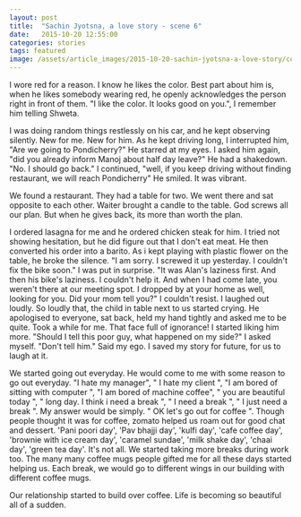 ```yaml
---
layout: post
title:  "Sachin Jyotsna, a love story - scene 6"
date:   2015-10-20 12:55:00
categories: stories
tags: featured
image: /assets/article_images/2015-10-20-sachin-jyotsna-a-love-story/cover.jpg
---
```

I wore red for a reason. I know he likes the color. Best part about him is, when he likes somebody wearing red, he openly acknowledges the person right in front of them. "I like the color. It looks good on you.", I remember him telling Shweta. 

I was doing random things restlessly on his car, and he kept observing silently. New for me. New for him. As he kept driving long, I interrupted him, "Are we going to Pondicherry?" 
He starred at my eyes.
I asked him again, "did you already inform Manoj about half day leave?"
He had a shakedown. "No. I should go back."
I continued, "well, if you keep driving without finding restaurant, we will reach Pondicherry"
He smiled. It was vibrant. 

We found a restaurant. They had a table for two. We went there and sat opposite to each other. Waiter brought a candle to the table. God screws all our plan. But when he gives back, its more than worth the plan. 

I ordered lasagna for me and he ordered chicken steak for him. I tried not showing hesitation, but he did figure out that I don't eat meat. He then converted his order into a barito. As i kept playing with plastic flower on the table, he broke the silence. "I am sorry. I screwed it up yesterday. I couldn't fix the bike soon." 
I was put in surprise. 
"It was Alan's laziness first. And then his bike's laziness. I couldn't help it. And when I had come late, you weren't there at our meeting spot. I dropped by at your home as well, looking for you. Did your mom tell you?"
I couldn't resist. I laughed out loudly. So loudly that, the child in table next to us started crying. He apologised to everyone, sat back, held my hand tightly and asked me to be quite. Took a while for me. That face full of ignorance! I started liking him more. "Should I tell this poor guy, what happened on my side?" I asked myself. "Don't tell him." Said my ego. I saved my story for future, for us to laugh at it.

We started going out everyday. He would come to me with some reason to go out everyday. "I hate my manager", " I hate my client ", "I am bored of sitting with computer ", "I am bored of machine coffee", " you are beautiful today ", " long day. I think i need a break ", " I need a break ", " I just need a break ". My answer would be simply. " OK let's go out for coffee ". Though people thought it was for coffee, zomato helped us roam out for good chat and dessert. 'Pani poori day', 'Pav bhajji day', 'kulfi day', 'cafe coffee day', 'brownie with ice cream day', 'caramel sundae', 'milk shake day', 'chaai day', 'green tea day'. It's not all. We started taking more breaks during work too. The many many coffee mugs people gifted me for all these days started helping us. Each break, we would go to different wings in our building with different coffee mugs.

Our relationship started to build over coffee. Life is becoming so beautiful all of a sudden.